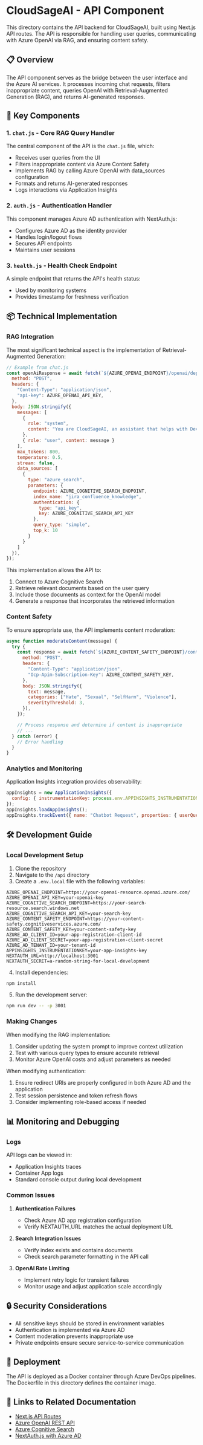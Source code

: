 # CloudSageAI - API Component

This directory contains the API backend for CloudSageAI, built using Next.js API routes. The API is responsible for handling user queries, communicating with Azure OpenAI via RAG, and ensuring content safety.

## 📋 Overview

The API component serves as the bridge between the user interface and the Azure AI services. It processes incoming chat requests, filters inappropriate content, queries OpenAI with Retrieval-Augmented Generation (RAG), and returns AI-generated responses.

## 🔧 Key Components

### 1. `chat.js` - Core RAG Query Handler

The central component of the API is the `chat.js` file, which:

- Receives user queries from the UI
- Filters inappropriate content via Azure Content Safety
- Implements RAG by calling Azure OpenAI with data_sources configuration
- Formats and returns AI-generated responses
- Logs interactions via Application Insights

### 2. `auth.js` - Authentication Handler

This component manages Azure AD authentication with NextAuth.js:

- Configures Azure AD as the identity provider
- Handles login/logout flows
- Secures API endpoints
- Maintains user sessions

### 3. `health.js` - Health Check Endpoint

A simple endpoint that returns the API's health status:

- Used by monitoring systems
- Provides timestamp for freshness verification

## 📦 Technical Implementation

### RAG Integration

The most significant technical aspect is the implementation of Retrieval-Augmented Generation:

```javascript
// Example from chat.js
const openAiResponse = await fetch(`${AZURE_OPENAI_ENDPOINT}/openai/deployments/gpt-4-turbo/chat/completions?api-version=2023-12-01-preview`, {
  method: "POST",
  headers: {
    "Content-Type": "application/json",
    "api-key": AZURE_OPENAI_API_KEY,
  },
  body: JSON.stringify({
    messages: [
      { 
        role: "system", 
        content: "You are CloudSageAI, an assistant that helps with DevOps and cloud questions. When answering questions, always check if the retrieved documents contain relevant information. If they do, provide that specific information clearly. If information is found but seems incomplete, acknowledge what was found and state that details are limited." 
      },
      { role: "user", content: message }
    ],
    max_tokens: 800,
    temperature: 0.5,
    stream: false,
    data_sources: [
      {
        type: "azure_search",
        parameters: {
          endpoint: AZURE_COGNITIVE_SEARCH_ENDPOINT,
          index_name: "jira_confluence_knowledge",
          authentication: {
            type: "api_key",
            key: AZURE_COGNITIVE_SEARCH_API_KEY
          },
          query_type: "simple", 
          top_k: 10
        }
      }
    ]
  }),
});
```

This implementation allows the API to:
1. Connect to Azure Cognitive Search
2. Retrieve relevant documents based on the user query
3. Include those documents as context for the OpenAI model
4. Generate a response that incorporates the retrieved information

### Content Safety

To ensure appropriate use, the API implements content moderation:

```javascript
async function moderateContent(message) {
  try {
    const response = await fetch(`${AZURE_CONTENT_SAFETY_ENDPOINT}/contentsafety/text:analyze?api-version=2023-10-01-preview`, {
      method: "POST",
      headers: {
        "Content-Type": "application/json",
        "Ocp-Apim-Subscription-Key": AZURE_CONTENT_SAFETY_KEY,
      },
      body: JSON.stringify({
        text: message,
        categories: ["Hate", "Sexual", "SelfHarm", "Violence"], 
        severityThreshold: 3,
      }),
    });

    // Process response and determine if content is inappropriate
    // ...
  } catch (error) {
    // Error handling
  }
}
```

### Analytics and Monitoring

Application Insights integration provides observability:

```javascript
appInsights = new ApplicationInsights({
  config: { instrumentationKey: process.env.APPINSIGHTS_INSTRUMENTATIONKEY },
});
appInsights.loadAppInsights();
appInsights.trackEvent({ name: "Chatbot Request", properties: { userQuery: message } });
```

## 🛠️ Development Guide

### Local Development Setup

1. Clone the repository
2. Navigate to the `/api` directory
3. Create a `.env.local` file with the following variables:

```
AZURE_OPENAI_ENDPOINT=https://your-openai-resource.openai.azure.com/
AZURE_OPENAI_API_KEY=your-openai-key
AZURE_COGNITIVE_SEARCH_ENDPOINT=https://your-search-resource.search.windows.net
AZURE_COGNITIVE_SEARCH_API_KEY=your-search-key
AZURE_CONTENT_SAFETY_ENDPOINT=https://your-content-safety.cognitiveservices.azure.com/
AZURE_CONTENT_SAFETY_KEY=your-content-safety-key
AZURE_AD_CLIENT_ID=your-app-registration-client-id
AZURE_AD_CLIENT_SECRET=your-app-registration-client-secret
AZURE_AD_TENANT_ID=your-tenant-id
APPINSIGHTS_INSTRUMENTATIONKEY=your-app-insights-key
NEXTAUTH_URL=http://localhost:3001
NEXTAUTH_SECRET=a-random-string-for-local-development
```

4. Install dependencies:
```bash
npm install
```

5. Run the development server:
```bash
npm run dev -- -p 3001
```

### Making Changes

When modifying the RAG implementation:

1. Consider updating the system prompt to improve context utilization
2. Test with various query types to ensure accurate retrieval
3. Monitor Azure OpenAI costs and adjust parameters as needed

When modifying authentication:

1. Ensure redirect URIs are properly configured in both Azure AD and the application
2. Test session persistence and token refresh flows
3. Consider implementing role-based access if needed

## 📊 Monitoring and Debugging

### Logs

API logs can be viewed in:
- Application Insights traces
- Container App logs
- Standard console output during local development

### Common Issues

1. **Authentication Failures**
   - Check Azure AD app registration configuration
   - Verify NEXTAUTH_URL matches the actual deployment URL

2. **Search Integration Issues**
   - Verify index exists and contains documents
   - Check search parameter formatting in the API call

3. **OpenAI Rate Limiting**
   - Implement retry logic for transient failures
   - Monitor usage and adjust application scale accordingly

## 🔒 Security Considerations

- All sensitive keys should be stored in environment variables
- Authentication is implemented via Azure AD
- Content moderation prevents inappropriate use
- Private endpoints ensure secure service-to-service communication

## 🔄 Deployment

The API is deployed as a Docker container through Azure DevOps pipelines. The Dockerfile in this directory defines the container image.

## 🔗 Links to Related Documentation

- [Next.js API Routes](https://nextjs.org/docs/api-routes/introduction)
- [Azure OpenAI REST API](https://learn.microsoft.com/en-us/azure/ai-services/openai/reference)
- [Azure Cognitive Search](https://learn.microsoft.com/en-us/azure/search/search-what-is-azure-search)
- [NextAuth.js with Azure AD](https://next-auth.js.org/providers/azure-ad)